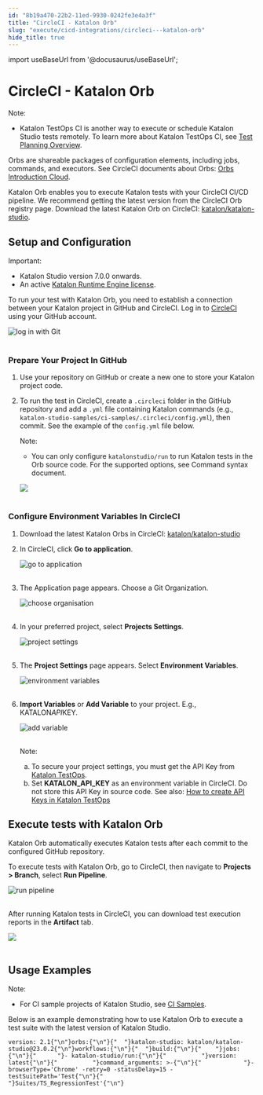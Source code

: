 ```yaml
---
id: "8b19a470-22b2-11ed-9930-0242fe3e4a3f"
title: "CircleCI - Katalon Orb"
slug: "execute/cicd-integrations/circleci---katalon-orb"
hide_title: true
---
```

import useBaseUrl from '@docusaurus/useBaseUrl';


# <a id="id" class="anchor_top_offset"/><a id="ariaid-title1" class="anchor_top_offset"/>CircleCI - Katalon Orb

<div xmlns="http://www.w3.org/1999/xhtml" className="note note note_note"><span className="note__title">Note:</span> 
  <ul className="ul"><li className="li"><p className="p">Katalon TestOps CI is another way to execute or schedule Katalon
        Studio tests remotely. To learn more about Katalon TestOps CI, see
        <a className="xref" href="/docs/execute/schedule-test-execution/schedule-test-runs-in-testops">Test
          Planning Overview</a>.</p></li></ul>
</div>
<p xmlns="http://www.w3.org/1999/xhtml" className="p">Orbs are shareable packages of configuration elements, including   jobs, commands, and executors. See CircleCI documents about Orbs:   <a className="xref j-external-link" href="https://circleci.com/docs/2.0/orb-intro/" target="_blank">Orbs     Introduction Cloud</a>.</p> 
<p xmlns="http://www.w3.org/1999/xhtml" className="p">Katalon Orb enables you to execute Katalon tests with your   CircleCI CI/CD pipeline. We recommend getting the latest version   from the CircleCI Orb registry page. Download the latest Katalon   Orb on CircleCI: <a className="xref j-external-link" href="https://circleci.com/orbs/registry/orb/katalon/katalon-studio" target="_blank">katalon/katalon-studio</a>.</p> 

## <a id="id_1" class="anchor_top_offset"/>Setup and Configuration

<div xmlns="http://www.w3.org/1999/xhtml" className="note important note_important"><span className="note__title">Important:</span> 
  <ul className="ul"><li className="li">Katalon Studio version 7.0.0 onwards.</li><li className="li">An active <a className="xref" href="/docs/execute/katalon-runtime-engine/katalon-runtime-engine-overview">Katalon Runtime Engine license</a>.</li></ul>
</div>
<p xmlns="http://www.w3.org/1999/xhtml" className="p">To run your test with Katalon Orb, you need to establish a connection between your Katalon project in GitHub and CircleCI. Log in to <a className="xref j-external-link" href="https://circleci.com/vcs-authorize/" target="_blank">CircleCI</a> using your GitHub account.</p> 
<p xmlns="http://www.w3.org/1999/xhtml" className="p"> <img className="image" src={useBaseUrl("https://github.com/katalon-studio/docs-images/raw/master/katalon-studio/docs/circleci/log%20in%20with%20github.png")} alt="log in with Git" /><br /><br /> </p> 

### <a id="id_2" class="anchor_top_offset"/>Prepare Your Project In GitHub

<ol xmlns="http://www.w3.org/1999/xhtml" className="ol"><li className="li">Use your repository on GitHub or create a new one to store your Katalon project code.</li><li className="li"><p className="p">To run the test in CircleCI, create a <code className="ph codeph">.circleci</code> folder in the GitHub repository and add a <code className="ph codeph">.yml</code> file containing Katalon commands (e.g., <code className="ph codeph">katalon-studio-samples/ci-samples/.circleci/config.yml</code>), then commit. See the example of the <code className="ph codeph">config.yml</code> file below.</p><div className="note note note_note"><span className="note__title">Note:</span> <ul className="ul"><li className="li"><p className="p"> You can only configure <code className="ph codeph">katalonstudio/run</code> to run Katalon tests in the Orb source code. For the supported options, see Command syntax document.</p></li></ul></div><p className="p"><img className="image" src={useBaseUrl("https://github.com/katalon-studio/docs-images/raw/master/katalon-studio/docs/integration-circleci/circleci4.png")} /><br /><br /></p></li></ol> 

### <a id="id_3" class="anchor_top_offset"/>Configure Environment Variables In CircleCI

<ol xmlns="http://www.w3.org/1999/xhtml" className="ol"><li className="li">     <p className="p">Download the latest Katalon Orbs in CircleCI: <a className="xref j-external-link" href="https://circleci.com/orbs/registry/orb/katalon/katalon-studio" target="_blank">katalon/katalon-studio</a>     </p>   </li><li className="li">     <p className="p">In CircleCI, click <strong className="ph b">Go to application</strong>.</p>     <p className="p"> <img className="image" src={useBaseUrl("https://github.com/katalon-studio/docs-images/raw/master/katalon-studio/docs/circleci/go%20to%20application.png")} alt="go to application" /><br /><br />     </p>   </li><li className="li">     <p className="p">The Application page appears. Choose a Git Organization.</p>     <p className="p"> <img className="image" src={useBaseUrl("https://github.com/katalon-studio/docs-images/raw/master/katalon-studio/docs/circleci/choose%20organisation.png")} width={400} alt="choose organisation" /><br /><br />     </p>   </li><li className="li">     <p className="p">In your preferred project, select <strong className="ph b">Projects Settings</strong>.</p>     <p className="p"> <img className="image" src={useBaseUrl("https://github.com/katalon-studio/docs-images/raw/master/katalon-studio/docs/circleci/Projects%20Settings.png")} alt="project settings" /><br /><br />     </p>   </li><li className="li">     <p className="p">The <strong className="ph b">Project Settings</strong> page appears. Select <strong className="ph b">Environment Variables</strong>.</p>     <p className="p"> <img className="image" src={useBaseUrl("https://github.com/katalon-studio/docs-images/raw/master/katalon-studio/docs/circleci/environment%20variables.png")} alt="environment variables" /><br /><br />     </p>   </li><li className="li">     <p className="p"> <strong className="ph b">Import Variables</strong> or <strong className="ph b">Add Variable</strong> to your project. E.g., KATALON<em className="ph i">API</em>KEY.</p>     <p className="p"> <img className="image" src={useBaseUrl("https://github.com/katalon-studio/docs-images/raw/master/katalon-studio/docs/circleci/Add%20Environment.png")} width={500} alt="add variable" /><br /><br />     </p>     <div className="note note note_note"><span className="note__title">Note:</span>        <ol className="ol" type="a"><li className="li">To secure your project settings, you must get the API Key from <a className="xref j-external-link" href="https://testops.katalon.io/" target="_blank">Katalon TestOps</a>.</li><li className="li">Set <strong className="ph b">KATALON_API_KEY</strong> as an environment variable in CircleCI. Do not store this API Key in source code. See also: <a className="xref" href="/docs/administer/settings/katalon-api-key-in-katalon-testops">How to create API Keys in Katalon TestOps</a>         </li></ol>     </div>   </li></ol> 

## <a id="id_4" class="anchor_top_offset"/>Execute tests with Katalon Orb

<p xmlns="http://www.w3.org/1999/xhtml" className="p">Katalon Orb automatically executes Katalon tests after each commit to the configured GitHub repository.</p> 
<p xmlns="http://www.w3.org/1999/xhtml" className="p">To execute tests with Katalon Orb, go to CircleCI, then navigate to <strong className="ph b">Projects &gt; Branch</strong>, select <strong className="ph b">Run Pipeline</strong>.</p> 
<p xmlns="http://www.w3.org/1999/xhtml" className="p"> <img className="image" src={useBaseUrl("https://github.com/katalon-studio/docs-images/raw/master/katalon-studio/docs/circleci/run%20pipeline.png")} alt="run pipeline" /><br /><br /> </p> 
<p xmlns="http://www.w3.org/1999/xhtml" className="p">After running Katalon tests in CircleCI, you can download test execution reports in the <strong className="ph b">Artifact</strong> tab.</p> 
<p xmlns="http://www.w3.org/1999/xhtml" className="p"> <img className="image" src={useBaseUrl("https://github.com/katalon-studio/docs-images/raw/master/katalon-studio/docs/integration-circleci/circleci5.png")} /><br /><br /> </p> 

## <a id="id_5" class="anchor_top_offset"/>Usage Examples

<div xmlns="http://www.w3.org/1999/xhtml" className="note note note_note"><span className="note__title">Note:</span> <ul className="ul"><li className="li"><p className="p">For CI sample projects of Katalon Studio, see <a className="xref j-external-link" href="https://github.com/katalon-studio-samples/ci-samples/" target="_blank">CI Samples</a>.</p></li></ul></div>
<p xmlns="http://www.w3.org/1999/xhtml" className="p">Below is an example demonstrating how to use Katalon Orb to execute a test suite with the latest version of Katalon Studio.</p> 
<pre xmlns="http://www.w3.org/1999/xhtml" className="pre codeblock"><code>version: 2.1{"\n"}orbs:{"\n"}{"  "}katalon-studio: katalon/katalon-studio@23.0.2{"\n"}workflows:{"\n"}{"  "}build:{"\n"}{"    "}jobs:{"\n"}{"      "}- katalon-studio/run:{"\n"}{"          "}version: latest{"\n"}{"          "}command_arguments: &gt;-{"\n"}{"            "}-browserType='Chrome' -retry=0 -statusDelay=15 -testSuitePath='Test{"\n"}{"            "}Suites/TS_RegressionTest'{"\n"}</code></pre> 
